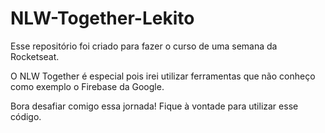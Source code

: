 # NLW-Together-Lekito
Esse repositório foi criado para fazer o curso de uma semana da Rocketseat. 

O NLW Together é especial pois irei utilizar ferramentas que não conheço como exemplo o Firebase da Google.
 
Bora desafiar comigo essa jornada! 
Fique à vontade para utilizar esse código.